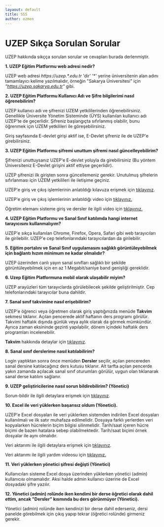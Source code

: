 ```yaml
---
layaout: default
title: SSS
author: ozmen
---
```

# UZEP Sıkça Sorulan Sorular

UZEP hakkında sıkçça sorulan sorular ve cevapları burada derlenmiştir.

**1. UZEP Eğitim Platformu web adresi nedir?**

UZEP web adresi _https://uzep.\*.edu.tr_ 'dir' '\*' yerine üniversitenin alan adını tamamlayıcı kelime yazılmalıdır, örneğin "Sakarya Üniversitesi" için _"https://uzep.sakarya.edu.tr"_ gibi.


**2. UZEP Eğitim Platformu Kullanıcı Adı ve Şifre bilgilerimi nasıl öğrenebilirim?**

UZEP kullanıcı adı ve şifrenizi UZEM yetkililerinden öğrenebilirsiniz. Genellikle Üniversite Yönetim Sisteminde (ÜYS) kullanılan kullanıcı adı UZEP'te de geçerlidir. Şifreniz başlangıçta sıfırlanmış olabilir, bunu öğrenmek için UZEM yetkilileri ile göreşebilirsiniz.

Giriş sayfasında E-devlet girişi aktif ise, E-Devlet şifreniz ile de UZEP'e girebilirsiniz.


**3. UZEP Eğitim Platformu şifremi unuttum şifremi nasıl güncelleyebilirim?**

Şifrenizi unuttuysanız UZEP'e E-devlet yoluyla da girebilirsiniz (Bu yöntem Üniversiteniz E-Devlet girişini aktif ettiyse geçerlidir). 

UZEP şifrenizi ilk girişten sonra güncellemeniz gerekir. Unutulmuş şifrelerin sıfırlanması için UZEM yetkilileri ile iletişime geçiniz. 

UZEP'e giriş ve çıkış işlemlerinin anlatıldığı kılavuza erişmek için <a href="/login.html">tıklayınız</a>.

UZEP'e giriş ve çıkış işlemlerinin anlatıldığı video için [tıklayınız.](https://www.youtube.com/watch?v=Hb_HU_qcjxc&list=PLrX4FlRljtXNG8PJSkIdddhN466QjaXRW&index=1)<br>

Öğretim elemanı sisteme giriş ve dersler ile ilgili video için [tıklayınız.](https://www.youtube.com/watch?v=ikiSK8tgTws&list=PLrX4FlRljtXPSl5vKxTHrkxvteyBC003s&index=1)

**4. UZEP Eğitim Platformu ve Sanal Sınıf katılımda hangi internet tarayıcısını kullanmalıyım?**

UZEP'e sıkça kullanılan Chrome, Firefox, Opera, Safari gibi web tarayıcıları ile girilebilir. UZEP'e cep telefonlarındaki tarayıcılardan da girilebilir. 

**5. Eğitim portalını ve Sanal Sınıf uygulamasını sağlıklı görüntüleyebilmek için bağlantı hızım minimum ne kadar olmalıdır?**

UZEP üzerinden canlı yayın sanal sınıfları sağlıklı bir şekilde görüntüleyebilmek için en az 1 Megabit/saniye band genişliği gereklidir. 

**6. Uzep Eğitim Platformuna mobil olarak ulaşabilir miyim?**

UZEP arayüzleri tüm tarayıclarda görülebilecek şekilde geliştirilmiştir. Cep telefonlarındaki tarayıcılar buna dahildir.

**7. Sanal sınıf takvimine nasıl erişebilirim?**

UZEP'e öğrenci veya öğretmen olarak giriş yaptığınızda menüde **Takvim** sekmesi tıklanır. Açılan pencerede aktif haftanın ders programı görülür. Takvimi haftalık dışında günlük veya aylık olarak da görmek mümkündür. Ayrıca zaman eksininde gezinti yapılabilir, dönem içindeki haftalık ders programları incelenebilir. 

**Takvim** hakkında detaylar için <a href="/takvim.html">tıklayınız</a>.

**8. Sanal sınıf derslerime nasıl katılabilirim?**

Login yaptıktan sonra önce menüden **Dersler** seçilir, açılan pencereden sanal dersine katılacağınız ders kutusu tıklanır. Alt tarfta açılan pencerde yakın zamanda açılacak sanal sınıf oturumları görülür, uygun olan tıklanarak sanal derse katılım sağlanır.

**9. UZEP geliştiricilerine nasıl sorun bildirebilirim? (Yönetici)**

Sorun-bildir ile ilgili detaylara erişmek için <a href="/sorunBildir.html">tıklayınız</a>.

**10. Excel ile veri yüklerken başarısız oldum (Yönetici).**

UZEP'e Excel dosyaları ile veri yüklerken sistemden indirilen Excel dosyaları kullanılmalı ve ilk satır muhafaza edilmelidir. Dosyaya farklı yerlerden veri kopyalarken hücrelerin biçim bilgisi silinmelidir. Tarih/saat içeren hücre biçimi de bazen hatalara sebep olabilmektedir. Tarih/saat biçimi örnek dosyalar ile aynı olmalıdır.  

Veri aktarımı ile ilgili detaylara erişmek için <a href="/veriAktarim.html">tıklayınız</a>.

Veri aktarımı ile ilgili yardım videosu için [tıklayınız.](https://www.youtube.com/watch?v=IGX8_7mBlpY&list=PLrX4FlRljtXNG8PJSkIdddhN466QjaXRW&index=7)

**11. Veri yüklerken yönetici şifresi değişti (Yönetici)**

Kullanıcıları sisteme Excel dosya üzerinden yüklerken yönetici (admin) kullanıcısı olmamalıdır. Aksi halde admin kullanıcı üzerine de Excel dosyadaki şifre yazılır.

**12. Yönetici (admin) rolünde iken kendimi bir derse öğretici olarak dahil ettim, ancak "Dersler" kısmında bu ders görünmüyor (Yönetici).**

Yönetici (admin) rolünde iken kendinizi bir derse dahil ederseniz, dersi panelde görebilmek için çıkış yapıp tekrar (öğretici rolünde) girmeniz gerekir.

